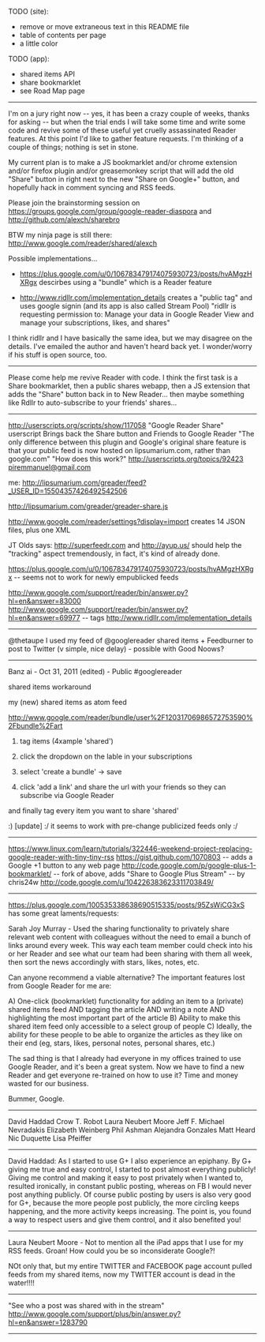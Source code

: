 TODO (site):

* remove or move extraneous text in this README file
* table of contents per page
* a little color

TODO (app):

* shared items API
* share bookmarklet
* see Road Map page


---

I'm on a jury right now -- yes, it has been a crazy couple of weeks, thanks for asking -- but when the trial ends I will take some time and write some code and revive some of these useful yet cruelly assassinated Reader features. At this point I'd like to gather feature requests. I'm thinking of a couple of things; nothing is set in stone.

My current plan is to make a JS bookmarklet and/or chrome extension and/or firefox plugin and/or greasemonkey script that will add the old "Share" button in right next to the new "Share on Google+" button, and hopefully hack in comment syncing and RSS feeds.

Please join the brainstorming session on 
https://groups.google.com/group/google-reader-diaspora
and
http://github.com/alexch/sharebro

  
BTW my ninja page is still there:
http://www.google.com/reader/shared/alexch

Possible implementations... 

* https://plus.google.com/u/0/106783479174075930723/posts/hvAMgzHXRgx descirbes using a "bundle" which is a Reader feature

* http://www.ridllr.com/implementation_details creates a "public tag" and uses google signin (and its app is also called Stream Pool) 
  "ridllr is requesting permission to:
  Manage your data in Google Reader
  View and manage your subscriptions, likes, and shares"

I think ridllr and I have basically the same idea, but we may disagree on the details. I've emailed the author and haven't heard back yet. I wonder/worry if his stuff is open source, too.

---

Please come help me revive Reader with code. I think the first task is a Share bookmarklet, then a public shares webapp, then a JS extension that adds the "Share" button back in to New Reader... then maybe something like Rdllr to auto-subscribe to your friends' shares...

---

http://userscripts.org/scripts/show/117058
"Google Reader Share" userscript
Brings back the Share button and Friends to Google Reader
"The only difference between this plugin and Google's original share feature is that your public feed is now hosted on lipsumarium.com, rather than google.com"
"How does this work?" http://userscripts.org/topics/92423
piremmanuel@gmail.com

me: http://lipsumarium.com/greader/feed?_USER_ID=15504357426492542506

http://lipsumarium.com/greader/greader-share.js

http://www.google.com/reader/settings?display=import
creates 14 JSON files, plus one XML

JT Olds says: 
http://superfeedr.com and http://ayup.us/ should help the "tracking"
aspect tremendously, in fact, it's kind of already done.


https://plus.google.com/u/0/106783479174075930723/posts/hvAMgzHXRgx -- seems not to work for newly empublicked feeds

http://www.google.com/support/reader/bin/answer.py?hl=en&answer=83000
http://www.google.com/support/reader/bin/answer.py?hl=en&answer=69977 -- tags
http://www.ridllr.com/implementation_details

---


@thetaupe I used my feed of @googlereader shared items + Feedburner to post to Twitter (v simple, nice delay) - possible with Good Noows?
 
  ---

 Banz ai  -  Oct 31, 2011 (edited)  -  Public
 #googlereader 

 shared items workaround

 my (new) shared items as atom feed

 http://www.google.com/reader/bundle/user%2F12031706986572753590%2Fbundle%2Fart

 1. tag items (4xample 'shared') 

 2. click the dropdown on the lable in your subscriptions

 3. select 'create a bundle' -> save

 4. click 'add a link' and share the url with your friends so they can subscribe via Google Reader

 and finally tag every item you want to share 'shared'

 :)
 [update] :/ it seems to work with pre-change publicized feeds only :/

 ---

 https://www.linux.com/learn/tutorials/322446-weekend-project-replacing-google-reader-with-tiny-tiny-rss
 https://gist.github.com/1070803 -- adds a Google +1 button to any web page
 http://code.google.com/p/google-plus-1-bookmarklet/ -- fork of above, adds "Share to Google Plus Stream" -- by chris24w http://code.google.com/u/104226383623311703849/



---

https://plus.google.com/100535338638690515335/posts/95ZsWiCG3xS has some great laments/requests:

Sarah Joy Murray  -  Used the sharing functionality to privately share relevant web content with colleagues without the need to email a bunch of links around every week. This way each team member could check into his or her Reader and see what our team had been sharing with them all week, then sort the news accordingly with stars, likes, notes, etc.

Can anyone recommend a viable alternative? The important features lost from Google Reader for me are:

A) One-click (bookmarklet) functionality for adding an item to a (private) shared items feed AND tagging the article AND writing a note AND highlighting the most important part of the article
B) Ability to make this shared item feed only accessible to a select group of people
C) Ideally, the ability for these people to be able to organize the articles as they like on their end (eg, stars, likes, personal notes, personal shares, etc.)

The sad thing is that I already had everyone in my offices trained to use Google Reader, and it's been a great system. Now we have to find a new Reader and get everyone re-trained on how to use it? Time and money wasted for our business.

Bummer, Google.


---

David Haddad 
Crow T. Robot 
Laura Neubert Moore
Jeff F.
Michael Nevradakis
Elizabeth Weinberg 
Phil Ashman 
Alejandra Gonzales
Matt Heard 
Nic Duquette 
Lisa Pfeiffer 

---

David Haddad:
As I started to use G+ I also experience an epiphany. By G+ giving me true and easy control, I started to post almost everything publicly! Giving me control and making it easy to post privately when I wanted to, resulted ironically, in constant public posting, whereas on FB I would never post anything publicly. Of course public posting by users is also very good for G+, because the more people post publicly, the more circling keeps happening, and the more activity keeps increasing. The point is, you found a way to respect users and give them control, and it also benefited you!

---

Laura Neubert Moore  -  Not to mention all the iPad apps that I use for my RSS feeds. Groan! How could you be so inconsiderate Google?!

NOt only that, but my entire TWITTER and FACEBOOK page account pulled feeds from my shared items, now my TWITTER account is dead in the water!!!!

---

"See who a post was shared with in the stream"
http://www.google.com/support/plus/bin/answer.py?hl=en&answer=1283790

---


